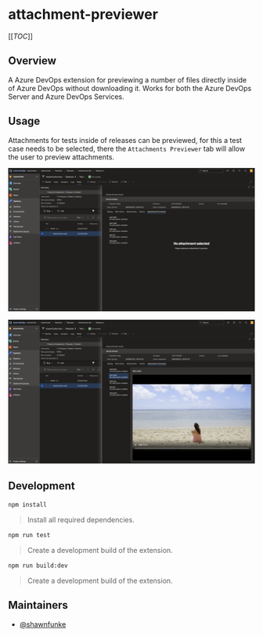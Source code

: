 
# attachment-previewer

[[_TOC_]]

## Overview

A Azure DevOps extension for previewing a number of files directly inside of
Azure DevOps without downloading it. Works for both the Azure DevOps Server and
Azure DevOps Services.

## Usage

Attachments for tests inside of releases can be previewed, for this a test case
needs to be selected, there the `Attachments Previewer` tab will allow the user
to preview attachments.

![release-tests-no-selection.png](screenshots/release-tests-no-selection.png)

![release-tests-mp4-preview.png](screenshots/release-tests-mp4-preview.png)

## Development

```bash
npm install
```

> Install all required dependencies.

```bash
npm run test
```

> Create a development build of the extension.

```bash
npm run build:dev
```

> Create a development build of the extension.

## Maintainers

  - [@shawnfunke](https://github.com/shawnfunke)
